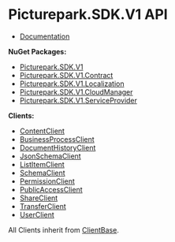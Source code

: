 # Picturepark.SDK.V1 API

- [Documentation](https://github.com/Picturepark/Picturepark.SDK.DotNet/tree/master/docs)

**NuGet Packages:**

- [Picturepark.SDK.V1](https://www.nuget.org/packages/Picturepark.SDK.V1/)
- [Picturepark.SDK.V1.Contract](https://www.nuget.org/packages/Picturepark.SDK.V1.Contract/)
- [Picturepark.SDK.V1.Localization](https://www.nuget.org/packages/Picturepark.SDK.V1.Localization/)
- [Picturepark.SDK.V1.CloudManager](https://www.nuget.org/packages/Picturepark.SDK.V1.CloudManager/)
- [Picturepark.SDK.V1.ServiceProvider](https://www.nuget.org/packages/Picturepark.SDK.V1.ServiceProvider/)

**Clients:**

- [ContentClient](api/Picturepark.SDK.V1.ContentClient.html)
- [BusinessProcessClient](api/Picturepark.SDK.V1.BusinessProcessClient.html)
- [DocumentHistoryClient](api/Picturepark.SDK.V1.DocumentHistoryClient.html)
- [JsonSchemaClient](api/Picturepark.SDK.V1.JsonSchemaClient.html)
- [ListItemClient](api/Picturepark.SDK.V1.ListItemClient.html)
- [SchemaClient](api/Picturepark.SDK.V1.SchemaClient.html)
- [PermissionClient](api/Picturepark.SDK.V1.PermissionClient.html)
- [PublicAccessClient](api/Picturepark.SDK.V1.PublicAccessClient.html)
- [ShareClient](api/Picturepark.SDK.V1.ShareClient.html)
- [TransferClient](api/Picturepark.SDK.V1.TransferClient.html)
- [UserClient](api/Picturepark.SDK.V1.UserClient.html)

All Clients inherit from [ClientBase](api/Picturepark.SDK.V1.ClientBase.html).